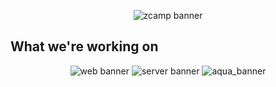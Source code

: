 <p align="center">
  <img src="https://i.imgur.com/nwJZGcu.png" alt="zcamp banner" />
</p>

## What we're working on
<p align="center">
  <img src="https://github.com/zcamp-inc/web/blob/main/WAVYHOME.png?raw=true" alt="web banner" />
  <img src="https://i.imgur.com/URseevJ.png" alt="server banner" />
  <img src="https://i.imgur.com/yjXwfQ3.png" alt="aqua_banner"/>  
</p>


